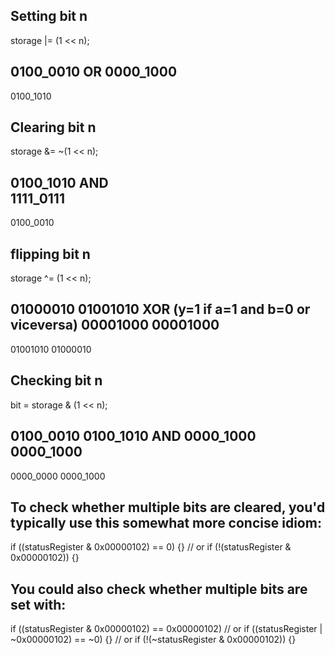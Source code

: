 ## Setting bit n

storage |= (1 << n);

0100_0010
OR
0000_1000
---------
0100_1010

## Clearing bit n

storage &= ~(1 << n);

0100_1010
AND  
1111_0111 
---------
0100_0010

## flipping bit n

storage ^= (1 << n);

01000010 01001010
XOR (y=1 if a=1 and b=0 or viceversa)
00001000 00001000 
-----------------
01001010 01000010

## Checking bit n

bit = storage & (1 << n);

0100_0010 0100_1010
AND
0000_1000 0000_1000
-------------------
0000_0000 0000_1000

## To check whether multiple bits are cleared, you'd typically use this somewhat more concise idiom:

if ((statusRegister & 0x00000102) == 0) {}
// or
if (!(statusRegister & 0x00000102)) {}

## You could also check whether multiple bits are set with:

if ((statusRegister & 0x00000102) == 0x00000102)
// or
if ((statusRegister | ~0x00000102) == ~0) {}
// or
if (!(~statusRegister & 0x00000102)) {}
